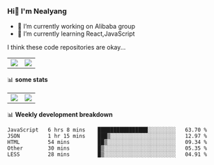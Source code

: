 ### Hi👋 I'm Nealyang

- 🔭 I’m currently working on Alibaba group
- 🌱 I’m currently learning React,JavaScript


I think these code repositories are okay...

<table>
  <tbody>
    <tr>
      <td>
        <a href="https://github.com/Nealyang/React-Express-Blog-Demo">
          <img align="center" src="https://github-readme-stats.vercel.app/api/pin/?username=Nealyang&repo=React-Express-Blog-Demo&theme=chartreuse-dark" />
        </a>
      </td>
       <td>
        <a href="https://github.com/Nealyang/PersonalBlog">
          <img align="center" src="https://github-readme-stats.vercel.app/api/pin/?username=Nealyang&repo=PersonalBlog&theme=chartreuse-dark" />
        </a>
      </td>
    </tr>
  </tbody>
</table>

📊 **some stats**


<table>
  <tbody>
    <tr>
      <td>
          <img align="center" src="https://github-readme-stats.vercel.app/api?username=Nealyang&theme=chartreuse-dark&show_icons=true" />
      </td>
       <td>
          <img align="center" src="https://github-readme-stats.vercel.app/api/top-langs/?username=Nealyang&theme=chartreuse-dark" />
      </td>
    </tr>
  </tbody>
</table>

📊 **Weekly development breakdown**

<!--START_SECTION:waka-->
```text
JavaScript   6 hrs 8 mins    ████████████████░░░░░░░░░   63.70 % 
JSON         1 hr 15 mins    ███▒░░░░░░░░░░░░░░░░░░░░░   12.97 % 
HTML         54 mins         ██▒░░░░░░░░░░░░░░░░░░░░░░   09.34 % 
Other        30 mins         █▒░░░░░░░░░░░░░░░░░░░░░░░   05.35 % 
LESS         28 mins         █▒░░░░░░░░░░░░░░░░░░░░░░░   04.91 % 
```
<!--END_SECTION:waka-->
